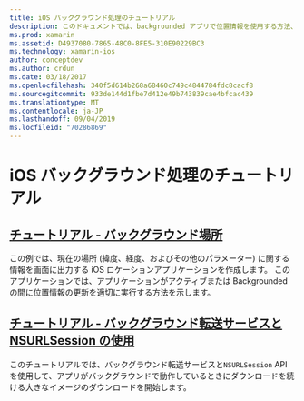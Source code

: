 ```yaml
---
title: iOS バックグラウンド処理のチュートリアル
description: このドキュメントでは、backgrounded アプリで位置情報を使用する方法、およびバックグラウンド転送サービスと Nq&a Lsession の使用方法を示すチュートリアルにリンクしています。
ms.prod: xamarin
ms.assetid: D4937080-7865-48C0-8FE5-310E90229BC3
ms.technology: xamarin-ios
author: conceptdev
ms.author: crdun
ms.date: 03/18/2017
ms.openlocfilehash: 340f5d614b268a68460c749c4844784fdc8cacf8
ms.sourcegitcommit: 933de144d1fbe7d412e49b743839cae4bfcac439
ms.translationtype: MT
ms.contentlocale: ja-JP
ms.lasthandoff: 09/04/2019
ms.locfileid: "70286869"
---
```

# <a name="ios-backgrounding-walkthroughs"></a>iOS バックグラウンド処理のチュートリアル

## <a name="walkthrough---using-background-locationiosapp-fundamentalsbackgroundingios-backgrounding-walkthroughslocation-walkthroughmd"></a>[チュートリアル - バックグラウンド場所](~/ios/app-fundamentals/backgrounding/ios-backgrounding-walkthroughs/location-walkthrough.md)

この例では、現在の場所 (緯度、経度、およびその他のパラメーター) に関する情報を画面に出力する iOS ロケーションアプリケーションを作成します。 このアプリケーションでは、アプリケーションがアクティブまたは Backgrounded の間に位置情報の更新を適切に実行する方法を示します。

## <a name="walkthrough---using-background-transfer-service-and-nsurlsessioniosapp-fundamentalsbackgroundingios-backgrounding-walkthroughsbackground-transfer-walkthroughmd"></a>[チュートリアル - バックグラウンド転送サービスと NSURLSession の使用](~/ios/app-fundamentals/backgrounding/ios-backgrounding-walkthroughs/background-transfer-walkthrough.md)

このチュートリアルでは、バックグラウンド転送サービスと`NSURLSession` API を使用して、アプリがバックグラウンドで動作しているときにダウンロードを続ける大きなイメージのダウンロードを開始します。
